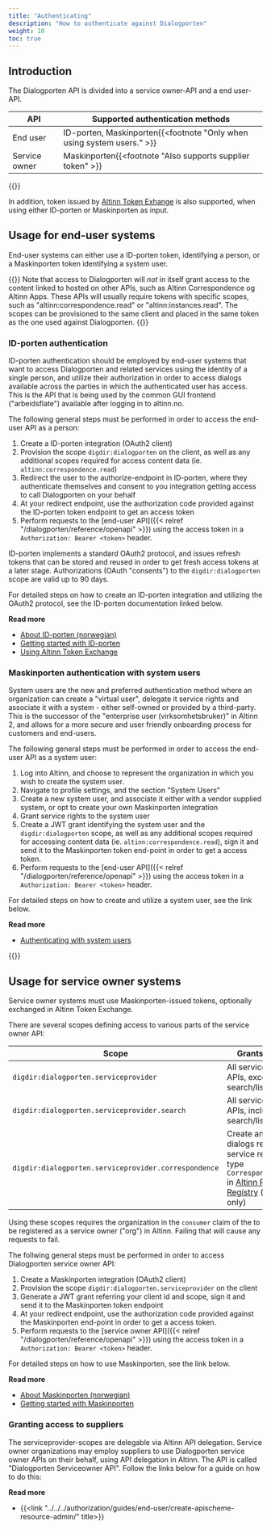 ```yaml
---
title: "Authenticating"
description: "How to authenticate against Dialogporten"
weight: 10
toc: true
---
```


## Introduction

The Dialogporten API is divided into a service owner-API and a end user-API.

| API           | Supported authentication methods                                       |
| ------------- | ---------------------------------------------------------------------- |
| End user      | ID-porten, Maskinporten{{<footnote "Only when using system users." >}} |
| Service owner | Maskinporten{{<footnote "Also supports supplier token" >}}             |

{{<displayFootnotes>}}

In addition, token issued by [Altinn Token Exhange](../../../authorization/what-do-you-get/authentication/#exchange-a-jwt-token-from-an-external-token-provider) is also supported, when using either ID-porten or Maskinporten as input.

## Usage for end-user systems

End-user systems can either use a ID-porten token, identifying a person, or a Maskinporten token identifying a system user.

{{<notice warning>}}
Note that access to Dialogporten will _not_ in itself grant access to the content linked to hosted on other APIs, such as Altinn Correspondence og Altinn Apps. These APIs will usually require tokens with specific scopes, such as "altinn:correspondence.read" or "altinn:instances.read". The scopes can be provisioned to the same client and placed in the same token as the one used against Dialogporten.
{{</notice>}}

### ID-porten authentication

ID-porten authentication should be employed by end-user systems that want to access Dialogporten and related services using the identity of a single person, and utilize their authorization in order to access dialogs available across the parties in which the authenticated user has access. This is the API that is being used by the common GUI frontend ("arbeidsflate") available after logging in to altinn.no.

The following general steps must be performed in order to access the end-user API as a person:

1. Create a ID-porten integration (OAuth2 client)
2. Provision the scope `digdir:dialogporten` on the client, as well as any additional scopes required for access content data (ie. `altinn:correspondence.read`)
3. Redirect the user to the authorize-endpoint in ID-porten, where they authenticate themselves and consent to you integration getting access to call Dialogporten on your behalf
4. At your redirect endpoint, use the authorization code provided against the ID-porten token endpoint to get an access token
5. Perform requests to the [end-user API]({{< relref "/dialogporten/reference/openapi" >}}) using the access token in a `Authorization: Bearer <token>` header.

ID-porten implements a standard OAuth2 protocol, and issues refresh tokens that can be stored and reused in order to get fresh access tokens at a later stage. Authorizations (OAuth "consents") to the `digdir:dialogporten` scope are valid up to 90 days.

For detailed steps on how to create an ID-porten integration and utilizing the OAuth2 protocol, see the ID-porten documentation linked below.

**Read more**

- [About ID-porten (norwegian)](https://samarbeid.digdir.no/id-porten/id-porten/18)
- [Getting started with ID-porten](https://docs.digdir.no/docs/idporten/oidc/oidc_guide_english.html)
- [Using Altinn Token Exchange](../../../authorization/what-do-you-get/authentication/#exchange-a-jwt-token-from-an-external-token-provider)

### Maskinporten authentication with system users

System users are the new and preferred authentication method where an organization can create a "virtual user", delegate it service rights and associate it with a system - either self-owned or provided by a third-party. This is the successor of the "enterprise user (virksomhetsbruker)" in Altinn 2, and allows for a more secure and user friendly onboarding process for customers and end-users.

The following general steps must be performed in order to access the end-user API as a system user:

1. Log into Altinn, and choose to represent the organization in which you wish to create the system user.
2. Navigate to profile settings, and the section "System Users"
3. Create a new system user, and associate it either with a vendor supplied system, or opt to create your own Maskinporten integration
4. Grant service rights to the system user
5. Create a JWT grant identifying the system user and the `digdir:dialogporten` scope, as well as any additional scopes required for accessing content data (ie. `altinn:correspondence.read`), sign it and send it to the Maskinporten token end-point in order to get a access token.
6. Perform requests to the [end-user API]({{< relref "/dialogporten/reference/openapi" >}}) using the access token in a `Authorization: Bearer <token>` header.

For detailed steps on how to create and utilize a system user, see the link below.

**Read more**

- [Authenticating with system users](../../../authorization/guides/system-vendor/system-user/)

{{<children />}}

## Usage for service owner systems

Service owner systems must use Maskinporten-issued tokens, optionally exchanged in Altinn Token Exchange.

There are several scopes defining access to various parts of the service owner API:

| Scope                                                | Grants access to                                                                                                                                                                                   |
| ---------------------------------------------------- | -------------------------------------------------------------------------------------------------------------------------------------------------------------------------------------------------- |
| `digdir:dialogporten.serviceprovider`                | All service owner APIs, except the search/list API                                                                                                                                                 |
| `digdir:dialogporten.serviceprovider.search`         | All service owner APIs, including the search/list API                                                                                                                                              |
| `digdir:dialogporten.serviceprovider.correspondence` | Create and update dialogs referring a service resource of type `CorrespondenceService` in [Altinn Resource Registry](../../../authorization/what-do-you-get/resourceregistry/) (internal use only) |

Using these scopes requires the organization in the `consumer` claim of the to be registered as a service owner ("org") in Altinn. Failing that will cause any requests to fail.

The follwing general steps must be performed in order to access Dialogporten service owner API:

1. Create a Maskinporten integration (OAuth2 client)
2. Provision the scope `digdir:dialogporten.serviceprovider` on the client
3. Generate a JWT grant referring your client id and scope, sign it and send it to the Maskinporten token endpoint
4. At your redirect endpoint, use the authorization code provided against the Maskinporten end-point in order to get a access token.
5. Perform requests to the [service owner API]({{< relref "/dialogporten/reference/openapi" >}}) using the access token in a `Authorization: Bearer <token>` header.

For detailed steps on how to use Maskinporten, see the link below.

**Read more**

- [About Maskinporten (norwegian)](https://samarbeid.digdir.no/maskinporten/maskinporten/25)
- [Getting started with Maskinporten](https://docs.digdir.no/docs/Maskinporten/maskinporten_summary)

### Granting access to suppliers

The serviceprovider-scopes are delegable via Altinn API delegation. Service owner organizations may employ suppliers to use Dialogporten service owner APIs on their behalf, using API delegation in Altinn. The API is called "Dialogporten Serviceowner API". Follow the links below for a guide on how to do this:

**Read more**

- {{<link "../../../authorization/guides/end-user/create-apischeme-resource-admin/" title>}}
